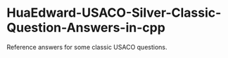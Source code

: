 # HuaEdward-USACO-Silver-Classic-Question-Answers-in-cpp
Reference answers for some classic USACO questions.
